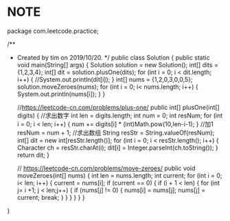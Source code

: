 # NOTE
package com.leetcode.practice;

/**
 * Created by tim on 2019/10/20.
 */
public class Solution {
    public static void main(String[] args) {
        Solution solution = new Solution();
        int[] dits =  {1,2,3,4};
        int[] dit = solution.plusOne(dits);
        for (int i = 0; i < dit.length; i++) {
            //System.out.println(dit[i]);
        }
        int[] nums = {1,2,0,3,0,0,5};
        solution.moveZeroes(nums);
        for (int i = 0; i< nums.length; i++) {
            System.out.println(nums[i]);
        }
    }

    //https://leetcode-cn.com/problems/plus-one/
    public int[] plusOne(int[] digits) {
        //求出数字
        int len = digits.length;
        int num = 0;
        int resNum;
        for (int i = 0; i < len; i++) {
            num += digits[i] * (int)Math.pow(10,len-i-1);
        }
        //加1
        resNum = num + 1;
        //求出数组
        String resStr =  String.valueOf(resNum);
        int[] dit = new int[resStr.length()];
        for (int i = 0; i < resStr.length(); i++) {
            Character ch = resStr.charAt(i);
            dit[i] = Integer.parseInt(ch.toString());
        }
        return dit;
    }

    // https://leetcode-cn.com/problems/move-zeroes/
    public void moveZeroes(int[] nums) {
        int len = nums.length;
        int current;
        for (int i = 0; i< len; i++) {
            current = nums[i];
            if (current == 0) {
                if (i + 1 < len) {
                    for (int j= i +1; j < len;j++) {
                        if (nums[j] != 0) {
                            nums[i] = nums[j];
                            nums[j] = current;
                            break;
                        }
                    }
                }
            }
        }
    }
    
}


  

